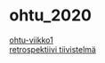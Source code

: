 # ohtu_2020

[ohtu-viikko1](https://github.com/sainioan/ohtu-2020-viikko1)
<br>
[retrospektiivi tiivistelmä ](https://github.com/sainioan/ohtu_2020/blob/main/retro.md)

